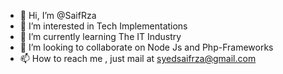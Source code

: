 - 👋 Hi, I’m @SaifRza
- 👀 I’m interested in Tech Implementations
- 🌱 I’m currently learning The IT Industry 
- 💞️ I’m looking to collaborate on Node Js and Php-Frameworks
- 📫 How to reach me , just mail at syedsaifrza@gmail.com

<!---
SaifRza/SaifRza is a ✨ special ✨ repository because its `README.md` (this file) appears on your GitHub profile.
You can click the Preview link to take a look at your changes.
--->
